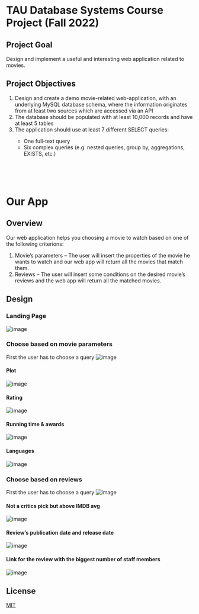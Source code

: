 # TAU Database Systems Course Project (Fall 2022)

## Project Goal
Design and implement a useful and interesting web application related to movies.

## Project Objectives
<ol>
  <li>Design and create a demo movie-related web-application, with an underlying MySQL database schema,
      where the information originates from at least two sources which are accessed via an API</li>
  <li>The database should be populated with at least 10,000 records and have at least 5 tables</li>
  <li>The application should use at least 7 different SELECT queries:</li>
    <ul>
      <li>One full-text query</li>
      <li>Six complex queries (e.g. nested queries, group by, aggregations, EXISTS, etc.)</li>
    </ul>
</ol>

</br></br></br>

# Our App

## Overview
Our web application helps you choosing a movie to watch based on one of the following criterions:
<ol>
  <li>Movie’s parameters – The user will insert the properties of the movie he wants to watch and our web app will return all the movies that match them.</li>
  <li>Reviews – The user will insert some conditions on the desired movie’s reviews and the web app will return all the matched movies.</li>
</ol>

## Design

### Landing Page
![image](https://user-images.githubusercontent.com/58177619/151414433-e5f73ddf-dcd6-4cb7-83e5-1e0dd6801972.png)


### Choose based on movie parameters
First the user has to choose a query
![image](https://user-images.githubusercontent.com/58177619/151414686-35e243ed-8a85-4efb-be63-0ebd703011a5.png)

#### Plot
![image](https://user-images.githubusercontent.com/58177619/151414797-57cfb25c-4128-454e-854d-ed3d1948784b.png)

#### Rating
![image](https://user-images.githubusercontent.com/58177619/151414891-ae0a4475-405b-4dd8-8e3e-3f41bc0696cf.png)

#### Running time & awards
![image](https://user-images.githubusercontent.com/58177619/151414920-4b7f0feb-7a8b-4cef-8155-43c8834426ed.png)

#### Languages
![image](https://user-images.githubusercontent.com/58177619/151414959-a02aeb01-719c-41ba-a74e-c5cdba8e0355.png)


### Choose based on reviews
First the user has to choose a query
![image](https://user-images.githubusercontent.com/58177619/151415354-81562f47-1b99-4aab-8765-f27088f48839.png)

#### Not a critics pick but above IMDB avg
![image](https://user-images.githubusercontent.com/58177619/151415143-37765e59-f3e1-4f62-94fd-3c3990283d78.png)

#### Review’s publication date and release date
![image](https://user-images.githubusercontent.com/58177619/151415170-9005e93b-d655-4f26-8c3e-8c01d28f3914.png)

#### Link for the review with the biggest number of staff members
![image](https://user-images.githubusercontent.com/58177619/151415203-a2f988e8-d1d8-4036-add6-f1310486a034.png)




## License
[MIT](https://choosealicense.com/licenses/mit/)

